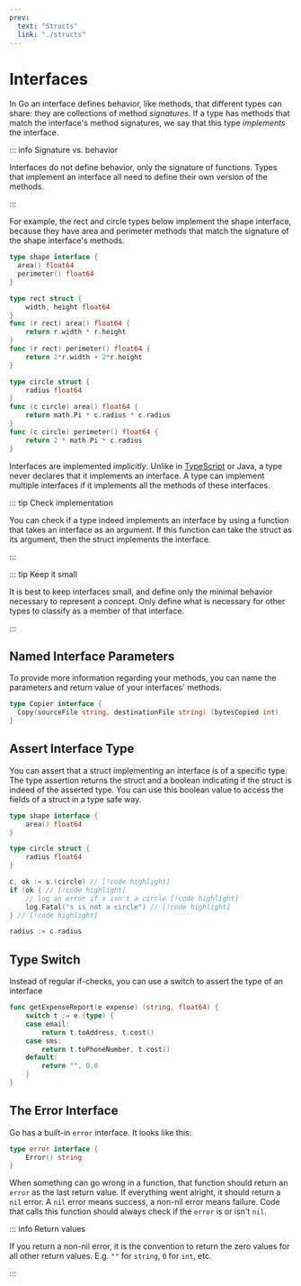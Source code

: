 ```yaml
---
prev:
  text: "Structs"
  link: "./structs"
---
```


# Interfaces

In Go an interface defines behavior, like methods, that different types can share: they are collections of method _signatures_. If a type has methods that match the interface's method signatures, we say that this type _implements_ the interface.

::: info Signature vs. behavior

Interfaces do not define behavior, only the signature of functions. Types that implement an interface all need to define their own version of the methods.

:::

For example, the rect and circle types below implement the shape interface, because they have area and perimeter methods that match the signature of the shape interface's methods.

```go
type shape interface {
  area() float64
  perimeter() float64
}

type rect struct {
    width, height float64
}
func (r rect) area() float64 {
    return r.width * r.height
}
func (r rect) perimeter() float64 {
    return 2*r.width + 2*r.height
}

type circle struct {
    radius float64
}
func (c circle) area() float64 {
    return math.Pi * c.radius * c.radius
}
func (c circle) perimeter() float64 {
    return 2 * math.Pi * c.radius
}
```

Interfaces are implemented _implicitly_. Unlike in [TypeScript](../ts/classes#interface-implementation) or Java, a type never declares that it implements an interface. A type can implement multiple interfaces if it implements all the methods of these interfaces.

::: tip Check implementation

You can check if a type indeed implements an interface by using a function that takes an interface as an argument. If this function can take the struct as its argument, then the struct implements the interface.

:::

::: tip Keep it small

It is best to keep interfaces small, and define only the minimal behavior necessary to represent a concept. Only define what is necessary for other types to classify as a member of that interface.

:::

## Named Interface Parameters

To provide more information regarding your methods, you can name the parameters and return value of your interfaces' methods.

```go
type Copier interface {
  Copy(sourceFile string, destinationFile string) (bytesCopied int)
}
```

## Assert Interface Type

You can assert that a struct implementing an interface is of a specific type. The type assertion returns the struct and a boolean indicating if the struct is indeed of the asserted type. You can use this boolean value to access the fields of a struct in a type safe way.

```go
type shape interface {
    area() float64
}

type circle struct {
    radius float64
}

c, ok := s.(circle) // [!code highlight]
if !ok { // [!code highlight]
    // log an error if s isn't a circle [!code highlight]
    log.Fatal("s is not a circle") // [!code highlight]
} // [!code highlight]

radius := c.radius
```

## Type Switch

Instead of regular if-checks, you can use a switch to assert the type of an interface

```go
func getExpenseReport(e expense) (string, float64) {
    switch t := e.(type) {
    case email:
        return t.toAddress, t.cost()
    case sms:
        return t.toPhoneNumber, t.cost()
    default:
        return "", 0.0
    }
}
```

## The Error Interface

Go has a built-in `error` interface. It looks like this:

```go
type error interface {
    Error() string
}
```

When something can go wrong in a function, that function should return an `error` as the last return value. If everything went alright, it should return a `nil` error. A `nil` error means success, a non-nil error means failure. Code that calls this function should always check if the `error` is or isn't `nil`.

::: info Return values

If you return a non-nil error, it is the convention to return the zero values for all other return values. E.g. `""` for `string`, `0` for `int`, etc.

:::
